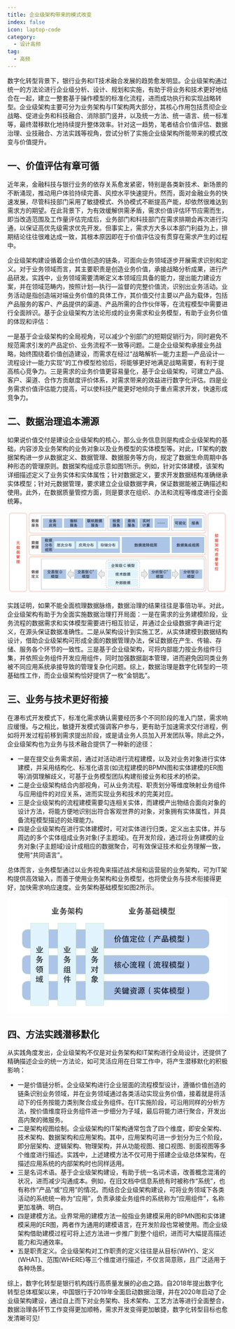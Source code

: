 ```yaml
---
title: 企业级架构带来的模式改变
index: false
icon: laptop-code
category:
  - 设计高频
tag:
  - 高频
---
```


数字化转型背景下，银行业务和IT技术融合发展的趋势愈发明显。企业级架构通过统一的方法论进行企业级分析、设计、规划和实施，有助于将业务和技术更好地结合在一起，建立一整套基于操作模型的标准化流程，进而成功执行和实现战略转型。企业级架构主要可分为业务架构与IT架构两大部分，其核心作用包括贯彻企业战略、促进业务和科技融合、消除部门竖井，以及统一方法、统一语言、统一标准等，最终潜移默化地持续提升整体效率。针对这一趋势，笔者结合价值评估、数据治理、业技融合、方法实践等视角，尝试分析了实施企业级架构所能带来的模式改变与价值提升。

## 一、价值评估有章可循

近年来，金融科技与银行业务的依存关系愈发紧密，特别是各类新技术、新场景的不断涌现，推动用户体验持续完善、风控水平快速提升。然而，面对金融业务的快速发展，尽管科技部门采用了敏捷模式、外协模式不断提高产能，却依然很难达到需求方的期望。在此背景下，为有效缓解供需矛盾，需求价值评估环节应需而生，即当改造范围及工作量评估完成后，业务部门和科技部门在需求排期会再次进行沟通，以保证高优先级需求优先开发。但事实上，需求方大多以本部门利益为上，排期结论往往很难达成一致，其根本原因即在于价值评估没有贯穿在需求产生的过程中。

企业级架构建设循着企业价值创造的链条，可面向业务领域逐步开展需求识别和定义。对于业务领域而言，其主要职责是创造业务价值，承接战略分析成果，进行产品研发。实践中，业务领域需要清晰定义本领域应具备的能力，提出能力建设方案，并在领域范畴内，按照计划—执行—监督的完整价值流，识别出业务活动。业务活动是指创造端对端业务价值的具体工作，其价值交付主要以产品为载体，包括产品服务的客户、产品提供的渠道、产品所需的合作伙伴等，在流程模型中需要进行全面辨识。基于企业级架构方法论形成的业务需求和业务模型，有助于业务价值的体现和评估：

一是基于企业级架构的全局视角，可以减少个别部门的短期促销行为，同时避免不规范需求引发的产品定价、业务流程不一致等问题。二是企业级架构承接业务战略，始终围绕着价值创造建设，而需求在经过“战略解析—能力主题—产品设计—流程设计—能力实现”的工作模型检验后，将能够更好地满足战略需要，有利于提高核心竞争力。三是需求的业务价值更容易量化，基于企业级架构，可建立产品、客户、渠道、合作方贡献度评价体系，对需求带来的效益进行数字化评估。四是业务需求价值评估能力提高，可以使科技产能更好地倾向于重点需求开发，快速形成竞争力。

## 二、数据治理追本溯源

如果说价值交付是建设企业级架构的核心，那么业务信息则是构成企业级架构的基础，内容涉及业务架构的业务对象以及业务模型的实体模型等。对此，IT架构的数据架构进一步从数据定义、数据管理、数据服务等方向，规定了数据生命周期中各种形态的管理原则。数据架构组成示意如图1所示。例如，针对实体建模，该架构详细描述定义了业务实体和实体属性；针对数据定义，要求开发数据结构准确继承实体模型；针对元数据管理，要求建立企业级数据字典，保证数据能被正确描述和使用。此外，在数据质量管控方面，则是要求在组织、办法和流程等维度进行全面统筹。

![数据架构组成示意](img_56.png)

实践证明，如果不能全面梳理数据脉络，数据治理的结果往往是事倍功半。对此，企业级架构有助于为全面实施数据治理打开局面：一是在需求的业务建模阶段，业务流程的数据需求和实体模型需要进行相互验证，并通过企业级数据字典进行定义，在源头保证数据准确性。二是从架构设计到实施工艺，从实体建模到数据结构设计，借助企业级架构可形成全面的数据管理办法，保证数据在产生、传输、存储、服务各个环节的一致性。三是基于企业级架构，可将内部能力按业务组件归集，并依照业务组件开发应用组件，同时加强数据副本管理，进而避免因同类业务被不同应用系统承接导致的管理复杂化问题。综上，数据治理是数字化转型的一项基础性工作，而企业级架构恰好提供了一枚“金钥匙”。

## 三、业务与技术更好衔接

在瀑布式开发模式下，标准化需求确认需要经历多个不同阶段的准入门禁，需求响应缓慢。与之相比，敏捷开发模式强调客户参与，更有助于加速需求交付进程，例如将开发过程前移到需求提出阶段，或是请业务人员加入开发团队等。除此之外，企业级架构也为业务与技术融合提供了一种新的途径：

* 一是在提交业务需求前，通过对活动进行流程建模，以及对业务对象进行实体建模，并采用结构化、标准化语言(如流程建模的BPMN图和实体建模的ER图等)消弭理解歧义，可基于业务模型团队构建衔接业务和技术的桥梁。
* 二是企业级架构结合内部视角，可从业务流程、职责划分等维度映射业务组件与应用组件的对应关系，进而实现业务和技术的完美对应。
* 三是企业级架构的流程建模需要勾连相关实体，而建模产出物结合面向对象的设计方法，将能方便地识别出符合客观世界的对象，对象拥有实体属性，并具备流程模型描述的处理能力。
* 四是企业级架构在进行实体建模时，可对实体进行归类，定义出主实体，并与周边的多个实体组成业务对象(子主题域)。在开发阶段，通过将业务建模的业务对象(子主题域)设计成相应的数据聚合，可有效保证技术和业务理解一致，使用“共同语言”。

总体而言，业务模型通过以业务视角来描述战术层和运营层的业务架构，可为IT架构提供高效输入，而善于使用业务架构和业务模型，也将使业务与技术衔接得更好，加快需求响应速度。业务架构基础模型如图2所示。


![业务架构基础模型](img_57.png)


## 四、方法实践潜移默化

从实践角度发出，企业级架构不仅是对业务架构和IT架构进行全局设计，还提供了精确描述企业的统一方法论，如可灵活应用在日常工作中，将产生潜移默化的积极影响：

* 一是价值链分析。企业级架构进行企业层面的流程模型设计，遵循价值创造的链条识别业务领域，并在业务领域通过各类活动实现业务价值，接着就是将活动下的任务按能力类别聚合成业务组件。在IT实施阶段，可沿用同样的分析方法，按价值维度将业务组件进一步细分为子域，最后将能力进行聚合，开发出高内聚的微服务。
* 二是架构视图绘制。企业级架构的IT架构通常包含了四个维度，即安全架构、技术架构、数据架构和应用架构。其中，应用架构可进一步划分为三个阶段，即分层架构、逻辑架构、物理架构，并从功能视图、接口视图、剖面视图等多个维度进行描述。实践中，上述建模方法不仅可用于搭建企业级总体架构，在描述应用系统的内部架构时也同样适用。
* 三是名词术语。基于企业级架构建设，有助于统一名词术语，改善概念混淆的状况，进而减少沟通成本。例如，在旧文档中信息系统有时被称作“系统”，也有称作“产品”或“应用”的情况。而结合企业级架构建设，可将业务领域下各类活动的系统统一称为“应用”，负责承接业务组件的系统称为“应用组件”，名称更加准确、明白。
* 四是建模方法。业界常用的建模方法一般指业务建模采用的BPMN图和实体建模采用的ER图，两者作为通用的建模语言，在开发阶段也常被使用。而企业级架构借助建模过程可将上述方法进一步推广到整个组织，进而可大幅提高描述能力和沟通效率。
* 五是职责定义。企业级架构对工作职责的定义往往是从目标(WHY)、定义(WHAT)、范围(WHERE)等三个维度进行描述，不仅言简意赅，且广泛适用于各种场景。

综上，数字化转型是银行机构践行高质量发展的必由之路。自2018年提出数字化转型总体框架以来，中国银行于2019年全面启动数据治理，并在2020年启动了企业级架构建设，通过自上而下对业务架构、技术架构、工艺方法等进行全面整合，数据治理各环节工作变得更加顺畅，需求开发变得更加敏捷，数字化转型目标也愈发清晰可见!


